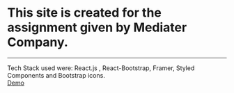 <h1> This site is created for the assignment given by Mediater Company. </h1>
<hr>
<div> Tech Stack used were: React.js , React-Bootstrap, Framer, Styled Components and Bootstrap icons.</div>
<a href="https://mediater.netlify.app/" target="_blank">Demo</a>
